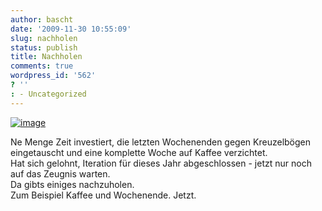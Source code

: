 ```yaml
---
author: bascht
date: '2009-11-30 10:55:09'
slug: nachholen
status: publish
title: Nachholen
comments: true
wordpress_id: '562'
? ''
: - Uncategorized
---
```


[![image](http://bascht.files.wordpress.com/2009/11/2009-11-30_11-49-00-scaled-1000.jpg?w=300)](http://bascht.files.wordpress.com/2009/11/2009-11-30_11-49-00-scaled-1000.jpg)


Ne Menge Zeit investiert, die letzten Wochenenden gegen
Kreuzelbögen eingetauscht und eine komplette Woche auf Kaffee
verzichtet.  
Hat sich gelohnt, Iteration für dieses Jahr abgeschlossen - jetzt
nur noch auf das Zeugnis warten.  
Da gibts einiges nachzuholen.  
Zum Beispiel Kaffee und Wochenende. Jetzt.



